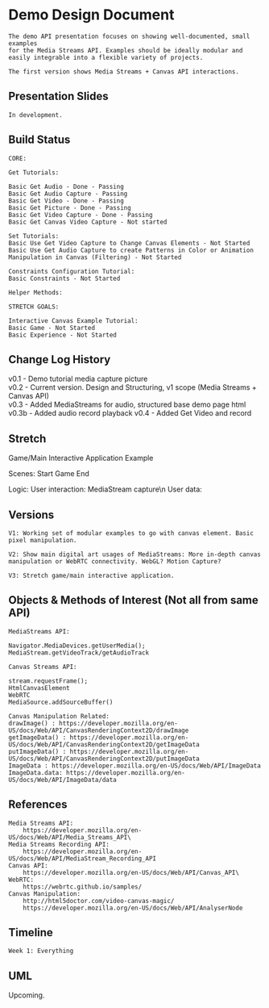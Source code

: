 # Demo Design Document

    The demo API presentation focuses on showing well-documented, small examples
    for the Media Streams API. Examples should be ideally modular and easily integrable into a flexible variety of projects.

    The first version shows Media Streams + Canvas API interactions.

## Presentation Slides
    
    In development.

## Build Status

    CORE:

    Get Tutorials:

    Basic Get Audio - Done - Passing
    Basic Get Audio Capture - Passing
    Basic Get Video - Done - Passing
    Basic Get Picture - Done - Passing
    Basic Get Video Capture - Done - Passing
    Basic Get Canvas Video Capture - Not started

    Set Tutorials:
    Basic Use Get Video Capture to Change Canvas Elements - Not Started
    Basic Use Get Audio Capture to create Patterns in Color or Animation Manipulation in Canvas (Filtering) - Not Started

    Constraints Configuration Tutorial:
    Basic Constraints - Not Started

    Helper Methods:

    STRETCH GOALS:

    Interactive Canvas Example Tutorial:
    Basic Game - Not Started
    Basic Experience - Not Started

## Change Log History

v0.1 - Demo tutorial media capture picture\
v0.2 - Current version. Design and Structuring, v1 scope (Media Streams + Canvas API)\
v0.3 - Added MediaStreams for audio, structured base demo page html\
v0.3b - Added audio record playback
v0.4 - Added Get Video and record

## Stretch

Game/Main Interactive Application Example

Scenes:
    Start Game
    End

Logic:
    User interaction: MediaStream capture\n
    User data:

## Versions

    V1: Working set of modular examples to go with canvas element. Basic
    pixel manipulation.

    V2: Show main digital art usages of MediaStreams: More in-depth canvas manipulation or WebRTC connectivity. WebGL? Motion Capture?

    V3: Stretch game/main interactive application.

## Objects & Methods of Interest (Not all from same API)

    MediaStreams API:

    Navigator.MediaDevices.getUserMedia();
    MediaStream.getVideoTrack/getAudioTrack

    Canvas Streams API:

    stream.requestFrame();
    HtmlCanvasElement
    WebRTC
    MediaSource.addSourceBuffer()

    Canvas Manipulation Related: 
    drawImage() : https://developer.mozilla.org/en-US/docs/Web/API/CanvasRenderingContext2D/drawImage
    getImageData() : https://developer.mozilla.org/en-US/docs/Web/API/CanvasRenderingContext2D/getImageData
    putImageData() : https://developer.mozilla.org/en-US/docs/Web/API/CanvasRenderingContext2D/putImageData
    ImageData : https://developer.mozilla.org/en-US/docs/Web/API/ImageData
    ImageData.data: https://developer.mozilla.org/en-US/docs/Web/API/ImageData/data

## References

    Media Streams API:
        https://developer.mozilla.org/en-US/docs/Web/API/Media_Streams_API\
    Media Streams Recording API:
        https://developer.mozilla.org/en-US/docs/Web/API/MediaStream_Recording_API
    Canvas API:
        https://developer.mozilla.org/en-US/docs/Web/API/Canvas_API\
    WebRTC:
        https://webrtc.github.io/samples/
    Canvas Manipulation:
        http://html5doctor.com/video-canvas-magic/
        https://developer.mozilla.org/en-US/docs/Web/API/AnalyserNode

## Timeline

    Week 1: Everything

## UML

Upcoming.